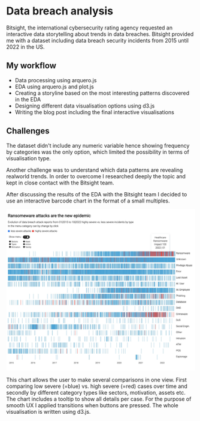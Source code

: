 # Data breach analysis 

Bitsight, the international cybersecurity rating agency requested an interactive data storytelling about trends in data breaches. Bitsight provided me with a dataset including data breach security incidents from 2015 until 2022 in the US. 

## My workflow 

- Data processing using arquero.js 
- EDA using arquero.js and plot.js 
- Creating a storyline based on the most interesting patterns discovered in the EDA 
- Designing different data visualisation options using d3.js 
- Writing the blog post including the final interactive visualisations 

## Challenges 

The dataset didn't include any numeric variable hence showing frequency by categories was the only option, which limited the possibility in terms of visualisation type. 

Another challenge was to understand which data patterns are revealing realworld trends. In order to overcome I researched deeply the topic and kept in close contact with the Bitsight team. 

After discussing the results of the EDA with the Bitsight team I decided to use an interactive barcode chart in the format of a small multiples. 

![!\[Alt text\](<Images/Viz 6.png>)](<Images/Viz 6.jpeg>)

This chart allows the user to make several comparisons in one view. First comparing low severe (=blue) vs. high severe (=red) cases over time and secondly by different category types like sectors, motivation, assets etc. The chart includes a tooltip to show all details per case. For the purpose of smooth UX I applied transitions when buttons are pressed. The whole visualisation is written using d3.js.  


